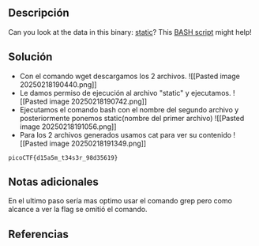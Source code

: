 
## Descripción 

Can you look at the data in this binary: [static](https://mercury.picoctf.net/static/ec4dbd8898ade34e1d60d5b70c1b8c8c/static)? This [BASH script](https://mercury.picoctf.net/static/ec4dbd8898ade34e1d60d5b70c1b8c8c/ltdis.sh) might help!

## Solución

- Con el comando wget descargamos los 2 archivos.
![[Pasted image 20250218190440.png]]
- Le damos permiso de ejecución al archivo "static" y ejecutamos.
![[Pasted image 20250218190742.png]]
- Ejecutamos el comando bash con el nombre del segundo archivo y posteriormente ponemos static(nombre del primer archivo)
![[Pasted image 20250218191056.png]]
- Para los 2 archivos generados usamos cat para ver su contenido
![[Pasted image 20250218191349.png]]



```
picoCTF{d15a5m_t34s3r_98d35619}
```

## Notas adicionales

En el ultimo paso sería mas optimo usar el comando grep pero como alcance a ver la flag se omitió el comando.
## Referencias

